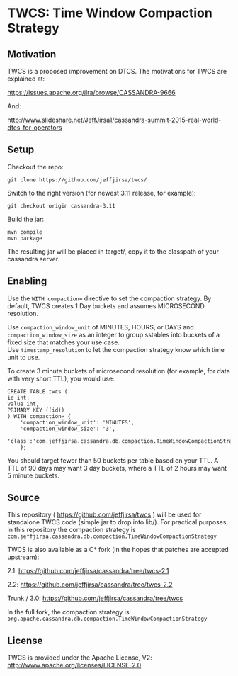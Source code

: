 

TWCS: Time Window Compaction Strategy
==================================


Motivation
----------

TWCS is a proposed improvement on DTCS. The motivations for TWCS are explained at:

https://issues.apache.org/jira/browse/CASSANDRA-9666

And:

http://www.slideshare.net/JeffJirsa1/cassandra-summit-2015-real-world-dtcs-for-operators

Setup
-----

Checkout the repo:

```
git clone https://github.com/jeffjirsa/twcs/
```

Switch to the right version (for newest 3.11 release, for example):

```
git checkout origin cassandra-3.11 
```

Build the jar:

```
mvn compile
mvn package
```

The resulting jar will be placed in target/, copy it to the classpath of your cassandra server.

Enabling
----------

Use the `WITH compaction=` directive to set the compaction strategy.  By default, TWCS creates 1 Day buckets and assumes MICROSECOND resolution.

Use `compaction_window_unit` of MINUTES, HOURS, or DAYS and `compaction_window_size` as an integer to group sstables into buckets of a fixed size that matches your use case.  
Use `timestamp_resolution` to let the compaction strategy know which time unit to use.

To create 3 minute buckets of microsecond resolution (for example, for data with very short TTL), you would use:

    CREATE TABLE twcs (
    id int,
    value int,
    PRIMARY KEY ((id))
    ) WITH compaction= {
        'compaction_window_unit': 'MINUTES',
        'compaction_window_size': '3',
        'class':'com.jeffjirsa.cassandra.db.compaction.TimeWindowCompactionStrategy'
        };

You should target fewer than 50 buckets per table based on your TTL. A TTL of 90 days may want 3 day buckets, where a TTL of 2 hours may want 5 minute buckets.
 

Source
------

This repository ( https://github.com/jeffjirsa/twcs ) will be used for standalone TWCS code (simple jar to drop into lib/). For practical purposes, in this repository the compaction strategy is `com.jeffjirsa.cassandra.db.compaction.TimeWindowCompactionStrategy`

TWCS is also available as a C* fork (in the hopes that patches are accepted upstream): 

2.1: https://github.com/jeffjirsa/cassandra/tree/twcs-2.1

2.2: https://github.com/jeffjirsa/cassandra/tree/twcs-2.2

Trunk / 3.0: https://github.com/jeffjirsa/cassandra/tree/twcs

In the full fork, the compaction strategy is: `org.apache.cassandra.db.compaction.TimeWindowCompactionStrategy`

License
-------

TWCS is provided under the Apache License, V2: http://www.apache.org/licenses/LICENSE-2.0
